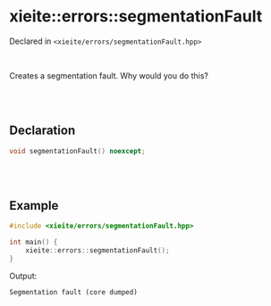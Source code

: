 # xieite::errors::segmentationFault
Declared in `<xieite/errors/segmentationFault.hpp>`

<br/>

Creates a segmentation fault. Why would you do this?

<br/><br/>

## Declaration
```cpp
void segmentationFault() noexcept;
```

<br/><br/>

## Example
```cpp
#include <xieite/errors/segmentationFault.hpp>

int main() {
	xieite::errors::segmentationFault();
}
```
Output:
```
Segmentation fault (core dumped)
```
